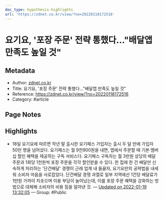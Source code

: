 ```yaml
---
doc_type: hypothesis-highlights
url: 'https://zdnet.co.kr/view/?no=20220118172516'
---
```


# 요기요, '포장 주문' 전략 통했다…"배달앱 만족도 높일 것"

## Metadata
- Author: [zdnet.co.kr]()
- Title: 요기요, '포장 주문' 전략 통했다…"배달앱 만족도 높일 것"
- Reference: https://zdnet.co.kr/view/?no=20220118172516
- Category: #article

## Page Notes
## Highlights
- 18일 요기요에 따르면 작년 말 출시한 요기패스 가입자는 출시 두 달 만에 가입자 50만 명을 넘어섰다. 요기패스는 월 9천900원을 내면, 앱에서 주문할 때 기본·멤버십 할인 혜택을 제공하는 구독 서비스다. 요기패스 구독자는 월 3만원 상당의 배달 주문과 1회당 1천원씩 포장 주문을 각각 할인받을 수 있다. 한 집에 한 건 배달만 신속하게 처리하는 '단건배달' 경쟁이 근래 업계 내 들끓자, 요기요만의 공략법을 내세워 소비자 마음을 사로잡았다. 단건배달 경쟁 과열로 일부 지역에선 1건당 배달료가 1만원 가까이 치솟으며 이용 부담이 늘어났는데, 이를 포장 주문 혜택을 강화하는 방법으로 대체해 소비자의 비용 짐을 덜어낸 것. — [Updated on 2022-01-19 13:32:05](https://hyp.is/wVZutHjgEeyOiE989v3_Yg/zdnet.co.kr/view/?no=20220118172516) — Group: #Public



